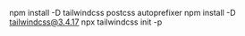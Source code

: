 npm install -D tailwindcss postcss autoprefixer
npm install -D tailwindcss@3.4.17
npx tailwindcss init -p
